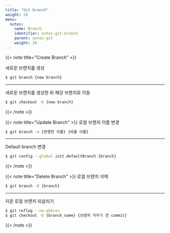 ```yaml
---
title: "Git branch"
weight: 20
menu:
  notes:
    name: Branch
    identifier: notes-git-branch
    parent: notes-git
    weight: 20
---
```



<!-- Create Branch -->
{{< note title="Create Branch" >}}

새로운 브렌치를 생성
```bash
$ git branch {new branch}
```

---

새로운 브렌치를 생성한 뒤 해당 브렌치로 이동
```bash
$ git checkout -b {new branch}
```

{{< /note >}}

<!-- Update Branch -->
{{< note title="Update Branch" >}}
로컬 브렌치 이름 변경
```bash
$ git branch -m {변경전 이름} {바꿀 이름}
```
---
Default branch 변경
```bash
$ git config --global init.defaultBranch {branch}
```
{{< /note >}}

<!-- Delete Branch -->
{{< note title="Delete Branch" >}}
로컬 브렌치 삭제
```bash
$ git branch -D {branch}
```
---
지운 로컬 브렌치 되살리기
```bash
$ git reflog --no-abbrev
$ git checkout -b {branch_name} {브렌치 지우기 전 commit}
```
{{< /note >}}
